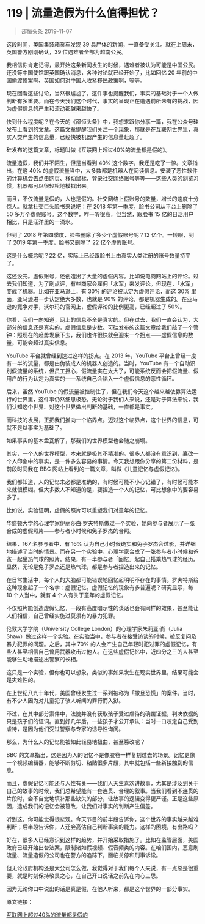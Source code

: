 # 119 | 流量造假为什么值得担忧？
> 邵恒头条
2019-11-07

这段时间，英国集装箱货车发现 39 具尸体的新闻，一直备受关注。就在上周末，英国警方刚刚确认，39 位遇难者全部为越南公民。

我相信你肯定记得，最开始这条新闻发生的时候，遇难者被认为可能是中国公民。还没等中国使馆跟英国确认消息，各种讨论就已经开始了，比如回忆 20 年前的中国偷渡惨案啊、英国如何对中国人收紧移民政策啊，等等。

现在回看这些讨论，当然很尴尬了。这件事也提醒我们，事实的基础对于一个人做判断有多重要。而在今天我们这个时代，事实的呈现正在遭遇前所未有的挑战，因为虚假信息的产生和流动都越来越快了。

快到什么程度呢？在今天的《邵恒头条》中，我想来跟你分享一篇，我在公众号硅发布上看到的文章。这篇文章提醒我们关注一个现象，那就是在互联网世界里，真实人类产生的信息量，已经快被机器产生的信息量赶超了。

硅发布的这篇文章，标题叫做《互联网上超过40%的流量都是假的》。

流量造假，我们并不陌生，但是当看到 40% 这个数字，我还是吃了一惊。文章指出，在这 40% 的虚假流量当中，大多数都是机器人在阅读信息。安装了恶性软件的计算机会去点击网页、移动鼠标、登录社交网络账号等等——这些人类的浏览习惯，机器都可以很轻松地模拟出来。

而且，不仅流量是假的，人也是假的。社交网络上假账号的数量，增长的速度十分惊人。就拿社交巨头脸书来说吧：在 2018 年第一季度，脸书公司从平台上删除了 50 多万个虚假账号。这个数字，咋一听很高，但当然，跟脸书 15 亿的日活用户相比，只是汪洋里的一滴水。

但到了 2018 年第四季度，脸书删除了多少个虚假账号呢？12 亿个。一转眼，到了 2019 年第一季度，脸书又删除了 22 亿个虚假账号。

这是什么概念呢？22 亿，实际上已经跟脸书上由真实人类注册的账号数量持平了。

这还没完。虚假账号，还创造出了大量的虚假内容。比如说电商网站上的评论。过去我们知道，为了刷点评，有些商家会雇佣「水军」来发评论。但现在，「水军」变成了机器。比如在亚马逊上，有 30% 的评论被认定为虚假评论，而这 30% 里面，亚马逊进一步认定绝大多数，也就是 90% 的评论，都是机器生成的。在亚马逊的竞争对手，沃尔玛的官网上，虚假评论的比例更高，已经超过了 50%。

你看，我们一向知道，网上的信息不全是真实的。但在过去，我们一直会认为，大部分的信息还是真实的，虚假信息是少数。可硅发布的这篇文章给我们敲了一个警钟：照现在的趋势发展下去，我们也许很快就会迎来一个拐点——虚假信息的数量，可能会超过真实信息。

YouTube 平台就曾经到达过这样的拐点。在 2013 年，YouTube 平台上曾经一度有一半的流量，都是由伪装成人的机器人创造的。当时，YouTube 有一个自动识别假流量的系统，但员工担心，假流量实在太大了，可能系统反而会把假流量、假用户的行为认定为真实的——系统自己会陷入一个虚假信息的恶性循环。

后来，虽然 YouTube 的假流量被控制住了，但在我们今天这个越来越依靠算法运行的世界里，这件事仍然细思极恐。无论对于我们人来说，还是对于算法来说，我们认知这个世界、对这个世界做出判断的基础，一直都是事实。

而科技的发展，正把我们推向一个临界点。迈过这个临界点，这个世界的信息，可就不是以事实为基础了。

如果事实的基本盘瓦解了，那我们的世界模型也会随之崩塌。

其实，一个人的世界模型，本来就是极其不精准的。很多人都没有意识到，篡改一个人印象中的事实，是一件多么容易的事情。今天我想跟你分享的第二份材料，是前段时间我在 BBC 网站上看到的一篇文章，叫做《儿童记忆与虚假记忆》。

我们都知道，人的记忆未必都是准确的，有时候可能不小心记错了，有时候可能本来就很模糊。但大多数人不知道的是，要捏造一个人的记忆，可比想象中的要容易多了。

比如说，实验证明，虚假的照片可以重塑我们对童年的记忆。

华盛顿大学的心理学家伊丽莎白·罗夫特斯做过一个实验，她向参与者展示了一张合成的虚假照片——参与者小时候和兔子罗杰的合照。

结果，167 名参与者中，有 16% 认为自己小时候确实和兔子罗杰合过影，并详细地描述了当时的情景。而在另一个实验中，心理学家合成了一张参与者小时候和爸爸一起坐热气球的照片。结果，有一半参与者「回忆」起自己搭乘热气球的经历。显然，无论是兔子罗杰还是热气球，都是参与者捏造出来的记忆。

在日常生活中，每个人的大脑都可能错误地回忆起明明不存在的事情。罗夫特斯给这种现象起了一个名字：虚假记忆。虚假记忆的现象有多普遍呢？研究显示，每 10 个人当中，就有 4 个人有关于童年的虚假记忆。

不仅照片能创造虚假记忆，一段有高度暗示性的谈话也会有同样的效果，甚至能让人们相信，自己曾经实施过莫须有的暴力犯罪。

伦敦大学学院（University College London）的心理学家朱莉亚·肖（Julia Shaw）做过这样一个实验。在实验当中，参与者在接受访谈的时候，被反复问及暴力犯罪的问题。之后，其中 70% 的人会产生自己年轻时犯过罪的虚假记忆，有些人甚至相信自己曾用武器攻击过他人。在这些虚假记忆中，近四分之三的人甚至能够生动地描述出警察的长相。

这只是一个实验，但你也可以想象，类似的事如果发生在现实世界里，结果可能会是灾难性的。

在上世纪八九十年代，美国曾经发生过一系列被称为「撒旦恐慌」的案件。当时，有不少人因为对儿童犯了骇人听闻的罪行而入狱。

不过，在其中部分案件中，法院并没有获取孩子受过虐待的确凿证据，判决依据的只是孩子们的证词。直到好几年后，一些孩子才公开承认：当时一口咬定自己受到虐待，是因为他们受过警察与专家的诱导性询问。

那么，为什么人的记忆能被如此轻易地扭曲，甚至篡改呢？

BBC 的文章指出，这是因为人的记忆不是像胶卷一样复刻过去的场景。记忆更像一个视频编辑器，能够不断剪切、粘贴很多片段，其中就包括一些新接触到的信息。

而且，虚假记忆可能还与人性有关——我们人天生喜欢讲故事，尤其是涉及到关于自己的故事的时候，我们总希望能有一套连贯、合理的叙事。当我们看到不连贯的片段时，会不自觉地填补那些缺失的部分，让故事的逻辑变得更严谨。正是这些原因，造成我们的记忆会被篡改，让我们对事实的判断产生偏差。

听到这，你可能觉得很悲观。今天节目的前半段告诉你，这个世界的事实越来越难判断；后半段告诉你，人还会高估自己判断事实的能力。这样的困境，有出路吗？

好在，很多人已经意识到这样的趋势，并开始采取措施了。比如在监管层面，美国政府已经开始出台法案，限制诸如假视频、假音频类的内容。在咱们国内，恶意刷流量、流量造假的公司也在警方的追踪下，面临关停和刑事诉讼。

但无论政府机构还是大公司怎么做，我觉得对于我们每个人来说，有一点总是很重要，就是时刻保持敬畏之心，在自己开口说话之前先在内心三思。

因为无论你口中说出的话是真是假，在他人听来，都是这个世界的一部分事实。

原文链接：

[互联网上超过40%的流量都是假的](https://mp.weixin.qq.com/s/DOL1hYAZAYbni07G73FQzw)